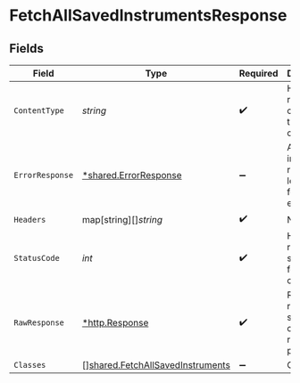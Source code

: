# FetchAllSavedInstrumentsResponse


## Fields

| Field                                                                                                        | Type                                                                                                         | Required                                                                                                     | Description                                                                                                  | Example                                                                                                      |
| ------------------------------------------------------------------------------------------------------------ | ------------------------------------------------------------------------------------------------------------ | ------------------------------------------------------------------------------------------------------------ | ------------------------------------------------------------------------------------------------------------ | ------------------------------------------------------------------------------------------------------------ |
| `ContentType`                                                                                                | *string*                                                                                                     | :heavy_check_mark:                                                                                           | HTTP response content type for this operation                                                                |                                                                                                              |
| `ErrorResponse`                                                                                              | [*shared.ErrorResponse](../../../pkg/models/shared/errorresponse.md)                                         | :heavy_minus_sign:                                                                                           | Any bad or invalid request will lead to following error object                                               | {"message":"bad URL, please check API documentation","code":"request_failed","type":"invalid_request_error"} |
| `Headers`                                                                                                    | map[string][]*string*                                                                                        | :heavy_check_mark:                                                                                           | N/A                                                                                                          |                                                                                                              |
| `StatusCode`                                                                                                 | *int*                                                                                                        | :heavy_check_mark:                                                                                           | HTTP response status code for this operation                                                                 |                                                                                                              |
| `RawResponse`                                                                                                | [*http.Response](https://pkg.go.dev/net/http#Response)                                                       | :heavy_check_mark:                                                                                           | Raw HTTP response; suitable for custom response parsing                                                      |                                                                                                              |
| `Classes`                                                                                                    | [][shared.FetchAllSavedInstruments](../../../pkg/models/shared/fetchallsavedinstruments.md)                  | :heavy_minus_sign:                                                                                           | OK                                                                                                           |                                                                                                              |
